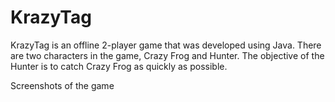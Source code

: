 # KrazyTag

KrazyTag is an offline 2-player game that was developed using Java. There are two characters in the game, Crazy Frog and Hunter. The objective of the Hunter is to catch Crazy Frog as quickly as possible.

Screenshots of the game
